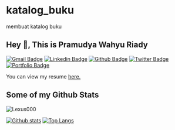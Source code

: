 # katalog_buku
 membuat katalog buku

## Hey 👋, This is Pramudya Wahyu Riady
[![Gmail Badge](https://img.shields.io/badge/-pramudyariady2022@gmail.com-c14438?style=flat&logo=Gmail&logoColor=white&link=mailto:pramudyariady2022@gmail.com)](mailto:pramudyariady2022@gmail.com) 
[![Linkedin Badge](https://img.shields.io/badge/-pramudya-wahyu-riady-1150641ba?style=flat&logo=Linkedin&logoColor=white&link=https://www.linkedin.com/in/pramudya-wahyu-riady-1150641ba/)](https://www.linkedin.com/in/pramudya-wahyu-riady-1150641ba/)
[![Github Badge](https://img.shields.io/badge/-Lexus000-grey?style=flat&logo=github&logoColor=white&link=https://github.com/Lexus000/)](https://www.github.com/Lexus000/)
[![Twitter Badge](https://img.shields.io/badge/-PramudyaWhy-00acee?style=flat&logo=twitter&logoColor=white&link=https://twitter.com/PramudyaWhy/)](https://www.twitter.com/PramudyaWhy/) [![Portfolio Badge](https://img.shields.io/badge/portfolio-web-blue?style=flat&link=https://github.com/Lexus000/)](https://github.com/Lexus000/) <p align='left'> You can view my resume <a href='https://drive.google.com/file/d/1Cz_9uTZFfU4Oe57bPGLoBNef7RcC9xoL/view?usp=sharing ' target=_blank><u>here</u>.</a></p>
## Some of my Github Stats
<p align=left> <img src=https://komarev.com/ghpvc/?username=Lexus000 alt=Lexus000 /> </p>

[![Github stats](https://github-readme-stats.vercel.app/api?username=Lexus000&show_icons=true&include_all_commits=true)](https://github.com/Lexus000/github-readme-stats)
[![Top Langs](https://github-readme-stats.vercel.app/api/top-langs/?username=Lexus000&layout=compact)](https://github.com/Lexus000/github-readme-stats)
